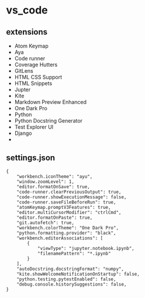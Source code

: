# vs_code
## extensions
- Atom Keymap
- Aya
- Code runner
- Coverage Hutters
- GitLens
- HTML CSS Support
- HTML Snippets
- Jupter
- Kite
- Markdown Preview Enhanced
- One Dark Pro
- Python
- Python Docstring Generator
- Test Explorer UI
- Django
- 
## settings.json
```
{
    "workbench.iconTheme": "ayu",
    "window.zoomLevel": 1,
    "editor.formatOnSave": true,
    "code-runner.clearPreviousOutput": true,
    "code-runner.showExecutionMessage": false,
    "code-runner.saveFileBeforeRun": true,
    "atomKeymap.promptV3Features": true,
    "editor.multiCursorModifier": "ctrlCmd",
    "editor.formatOnPaste": true,
    "git.autofetch": true,
    "workbench.colorTheme": "One Dark Pro",
    "python.formatting.provider": "black",
    "workbench.editorAssociations": [
        {
            "viewType": "jupyter.notebook.ipynb",
            "filenamePattern": "*.ipynb"
        }
    ],
    "autoDocstring.docstringFormat": "numpy",
    "kite.showWelcomeNotificationOnStartup": false,
    "python.testing.pytestEnabled": false,
    "debug.console.historySuggestions": false,
}
```
